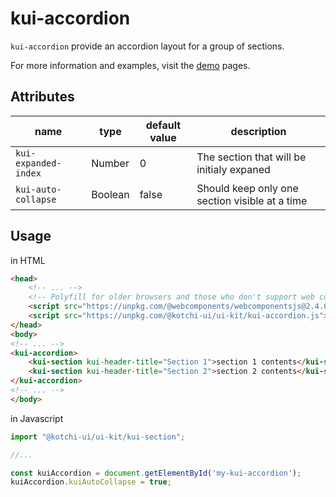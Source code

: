# kui-accordion
`kui-accordion` provide an accordion layout for a group of sections.

For more information and examples, visit the [demo](https://ahmadigbaryia.github.io/kotchi-ui/accordion.html) pages.

## Attributes
name                | type            | default value             | description
------------------- | --------------- | ------------------------- | ----------------------------------------
`kui-expanded-index`| Number          | 0                         | The section that will be initialy expaned
`kui-auto-collapse` | Boolean         | false                     | Should keep only one section visible at a time

## Usage
in HTML
```html
<head>
    <!-- ... -->
    <!-- Polyfill for older browsers and those who don't support web components -->
	<script src="https://unpkg.com/@webcomponents/webcomponentsjs@2.4.0/webcomponents-loader.js"></script>
	<script src="https://unpkg.com/@kotchi-ui/ui-kit/kui-accordion.js"></script>
</head>
<body>
<!-- ... -->
<kui-accordion>
    <kui-section kui-header-title="Section 1">section 1 contents</kui-section>
    <kui-section kui-header-title="Section 2">section 2 contents</kui-section>
</kui-accordion>
<!-- ... -->
</body>
```

in Javascript
```js
import "@kotchi-ui/ui-kit/kui-section";

//...

const kuiAccordion = document.getElementById('my-kui-accordion');
kuiAccordion.kuiAutoCollapse = true;
```
